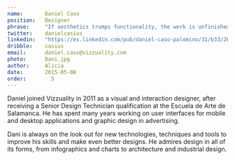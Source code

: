 ```yaml
---
name:       Daniel Caso
position:   Designer
phrase:     "If aesthetics trumps functionality, the work is unfinished"
twitter:    danielcasius
linkedin:   "https://es.linkedin.com/pub/daniel-caso-palomino/31/b33/2bb/en"
dribble:    casius
email:      daniel.caso@vizzuality.com
photo:      Dani.jpg
author:     Alicia
date:       2015-05-08
order: 		  5
---
```


Daniel joined Vizzuality in 2011 as a visual and interaction designer, after receiving a Senior Design Technician qualification at the Escuela de Arte de Salamanca. He has spent many years working on user interfaces for mobile and desktop applications and graphic design in advertising. 

Dani is always on the look out for new technologies, techniques and tools to improve his skills and make even better designs. He admires design in all of its forms, from infographics and charts to architecture and industrial design.
